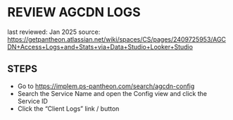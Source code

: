 # REVIEW AGCDN LOGS
last reviewed: Jan 2025
source: https://getpantheon.atlassian.net/wiki/spaces/CS/pages/2409725953/AGCDN+Access+Logs+and+Stats+via+Data+Studio+Looker+Studio

## STEPS
- Go to https://implem.ps-pantheon.com/search/agcdn-config 
- Search the Service Name and open the Config view and click the Service ID
- Click the “Client Logs” link / button